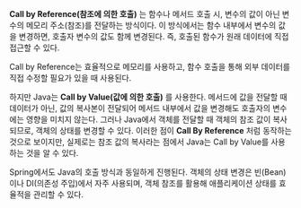 **Call by Reference(참조에 의한 호출)** 는 함수나 메서드 호출 시, 변수의 값이 아닌 변수의 메모리 주소(참조)를 전달하는 방식이다. 이 방식에서는 함수 내부에서 변수의 값을 변경하면, 호출자 변수의 값도 함께 변경된다. 즉, 호출된 함수가 원래 데이터에 직접 접근할 수 있다.

Call by Reference는 효율적으로 메모리를 사용하고, 함수 호출을 통해 외부 데이터를 직접 수정할 필요가 있을 때 사용된다.

하지만 Java는 **Call by Value(값에 의한 호출)** 를 사용한다. 메서드에 값을 전달할 때 데이터가 아닌, 값의 복사본이 전달되어 메서드 내부에서 값을 변경해도 호출자의 변수에는 영향을 미치지 않는다. 그러나 Java에서 객체를 전달할 때 객체의 참조 값이 복사되므로, 객체의 상태를 변경할 수 있다. 이러한 점이 **Call By Reference** 처럼 동작하는 것으로 보이지만, 실제로는 참조 값의 복사라는 점에서 Java는 Call by Value를 사용하는 것을 알 수 있다.

Spring에서도 Java의 호출 방식과 동일하게 진행된다. 객체의 상태 변경은 빈(Bean)이나 DI(의존성 주입)에서 자주 사용되며, 객체 참조를 활용해 애플리케이션 상태를 효율적을 관리할 수 있다.